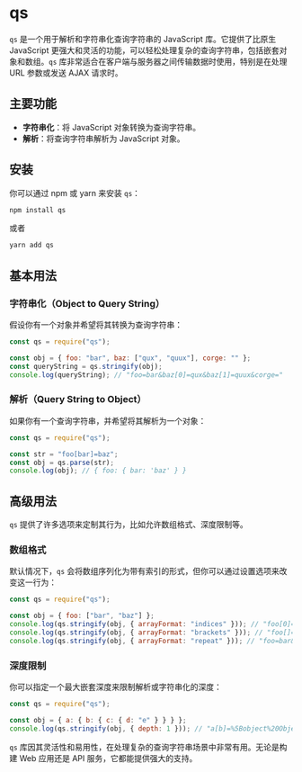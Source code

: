 # qs

`qs` 是一个用于解析和字符串化查询字符串的 JavaScript 库。它提供了比原生 JavaScript 更强大和灵活的功能，可以轻松处理复杂的查询字符串，包括嵌套对象和数组。`qs` 库非常适合在客户端与服务器之间传输数据时使用，特别是在处理 URL 参数或发送 AJAX 请求时。

## 主要功能

- **字符串化**：将 JavaScript 对象转换为查询字符串。
- **解析**：将查询字符串解析为 JavaScript 对象。

## 安装

你可以通过 npm 或 yarn 来安装 `qs`：

```bash
npm install qs
```

或者

```bash
yarn add qs
```

## 基本用法

### 字符串化（Object to Query String）

假设你有一个对象并希望将其转换为查询字符串：

```javascript
const qs = require("qs");

const obj = { foo: "bar", baz: ["qux", "quux"], corge: "" };
const queryString = qs.stringify(obj);
console.log(queryString); // "foo=bar&baz[0]=qux&baz[1]=quux&corge="
```

### 解析（Query String to Object）

如果你有一个查询字符串，并希望将其解析为一个对象：

```javascript
const qs = require("qs");

const str = "foo[bar]=baz";
const obj = qs.parse(str);
console.log(obj); // { foo: { bar: 'baz' } }
```

## 高级用法

`qs` 提供了许多选项来定制其行为，比如允许数组格式、深度限制等。

### 数组格式

默认情况下，`qs` 会将数组序列化为带有索引的形式，但你可以通过设置选项来改变这一行为：

```javascript
const qs = require("qs");

const obj = { foo: ["bar", "baz"] };
console.log(qs.stringify(obj, { arrayFormat: "indices" })); // "foo[0]=bar&foo[1]=baz"
console.log(qs.stringify(obj, { arrayFormat: "brackets" })); // "foo[]=bar&foo[]=baz"
console.log(qs.stringify(obj, { arrayFormat: "repeat" })); // "foo=bar&foo=baz"
```

### 深度限制

你可以指定一个最大嵌套深度来限制解析或字符串化的深度：

```javascript
const qs = require("qs");

const obj = { a: { b: { c: { d: "e" } } } };
console.log(qs.stringify(obj, { depth: 1 })); // "a[b]=%5Bobject%20Object%5D"
```

`qs` 库因其灵活性和易用性，在处理复杂的查询字符串场景中非常有用。无论是构建 Web 应用还是 API 服务，它都能提供强大的支持。
